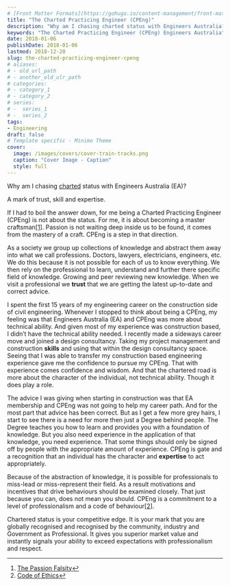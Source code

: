 ```yaml
---
# [Front Matter Formats](https://gohugo.io/content-management/front-matter/)
title: "The Charted Practicing Engineer (CPEng)"
description: "Why am I chasing charted status with Engineers Australia?"
keywords: "The Charted Practicing Engineer (CPEng) Engineers Australia"
date: 2018-01-06
publishDate: 2018-01-06
lastmod: 2018-12-20
slug: the-charted-practicing-engineer-cpeng
# aliases:
# - old_url_path
# - another_old_ulr_path
# categories:
# - category_1
# - category_2
# series:
# -  series_1
# -  series_2
tags:
- Engineering
draft: false
# Template specific - Minimo Theme
cover:
  image: /images/covers/cover-train-tracks.png
  caption: "Cover Image - Caption"
  style: full
---
```


Why am I chasing [charted](https://www.engineersaustralia.org.au/Membership/Chartered) status with Engineers Australia (EA)?

A mark of trust, skill and expertise.

If I had to boil the answer down, for me being a Charted Practicing Engineer (CPEng) is not about the status. For me, it is about becoming a master craftsman[[1]]([1]). Passion is not waiting deep inside us to be found, it comes from the mastery of a craft. CPEng is a step in that direction.

As a society we group up collections of knowledge and abstract them away into what we call professions. Doctors, lawyers, electricians, engineers, etc. We do this because it is not possible for each of us to know everything. We then rely on the professional to learn, understand and further there specific field of knowledge. Growing and peer reviewing new knowledge. When we visit a professional we **trust** that we are getting the latest up-to-date and correct advice.

I spent the first 15 years of my engineering career on the construction side of civil engineering. Whenever I stopped to think about being a CPEng, my feeling was that Engineers Australia (EA) and CPEng was more about technical ability. And given most of my experience was construction based, I didn’t have the technical ability needed. I recently made a sideways career move and joined a design consultancy. Taking my project management and construction **skills** and using that within the design consultancy space. Seeing that I was able to transfer my construction based engineering experience gave me the confidence to pursue my CPEng. That with experience comes confidence and wisdom. And that the chartered road is more about the character of the individual, not technical ability. Though it does play a role.

The advice I was giving when starting in construction was that EA membership and CPEng was not going to help my career path. And for the most part that advice has been correct. But as I get a few more grey hairs, I start to see there is a need for more then just a Degree behind people. The Degree teaches you how to learn and provides you with a foundation of knowledge. But you also need experience in the application of that knowledge, you need experience. That some things should only be signed off by people with the appropriate amount of experience. CPEng is gate and a recognition that an individual has the character and **expertise** to act appropriately.

Because of the abstraction of knowledge, it is possible for professionals to miss-lead or miss-represent their field. As a result motivations and incentives that drive behaviours should be examined closely. That just because you can, does not mean you should. CPEng is a commitment to a level of professionalism and a code of behaviour[[2]]([2]).

Chartered status is your competitive edge. It is your mark that you are globally recognised and recognised by the community, industry and Government as Professional. It gives you superior market value and instantly signals your ability to exceed expectations with professionalism and respect.

---

1. [The Passion Falsity](/blogs/the-passion-falsity/)[↩︎](↩︎)
2. [Code of Ethics](https://www.engineersaustralia.org.au/ethics)[↩︎](↩︎)
